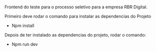 Frontend do teste para o processo seletivo para a empresa RBR Digital.

Primeiro deve rodar o comando para instalar as dependencias do Projeto

- Npm install

Depois de ter instalado as dependencias do projeto, rodar o comando:

- Npm run dev


